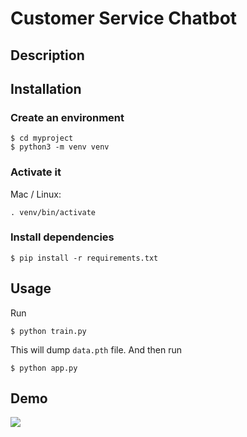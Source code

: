 # Customer Service Chatbot
## Description

## Installation

### Create an environment
```console
$ cd myproject
$ python3 -m venv venv
```

### Activate it
Mac / Linux:
```console
. venv/bin/activate
```

### Install dependencies
```console
$ pip install -r requirements.txt
```
## Usage
Run
```console
$ python train.py
```
This will dump `data.pth` file. And then run
```console
$ python app.py
```
## Demo
[![](https://markdown-videos-api.jorgenkh.no/youtube/OJG8XA39aas)](https://youtu.be/OJG8XA39aas)


